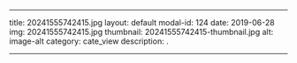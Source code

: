 
---
title: 20241555742415.jpg
layout: default
modal-id: 124
date: 2019-06-28
img: 20241555742415.jpg
thumbnail: 20241555742415-thumbnail.jpg
alt: image-alt
category: cate_view
description: .

---
